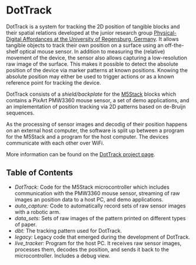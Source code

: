 # DotTrack

DotTrack is a system for tracking the 2D position of tangible blocks and their spatial relations developed at the junior research group [Physical-Digital Affordances at the University of Regensburg, Germany](https://hci.ur.de/). 
It allows tangible objects to track their own position on a surface using an off-the-shelf optical mouse sensor.
In addition to measuring the (relative) movement of the device, the sensor also allows capturing a low-resolution raw image of the surface. 
This makes it possible to detect the absolute position of the device via marker patterns at known positions.
Knowing the absolute position may either be used to trigger actions or as a known reference point for tracking the device.

DotTrack consists of a *shield/backplate* for the [M5Stack](http://www.m5stack.com/) blocks which contains a PixArt PMW3360 mouse sensor, a set of demo applications, and an implementation of position tracking via 2D patterns based on de-Bruijn sequences.

As the processing of sensor images and decodig of their position happens on an external host computer, the software is split up between a program for the M5Stack and a program for the host computer.
The devices communicate with each other over WiFi.

More information can be found on the [DotTrack project page](https://hci.ur.de/projects/dottrack).

## Table of Contents

 * *DotTrack:* Code for the M5Stack microcontroller which includes communication with the PMW3360 mouse sensor, streaming of raw images an position data to a host PC, and demo applications.
 * *auto_capture:* Code to automatically record sets of raw sensor images with a robotic arm.
 * *data_sets:* Sets of raw images of the pattern printed on different types of paper.
 * *dbt:* The tracking pattern used for DotTrack.
 * *legacy:* Legacy code that emerged during the development of DotTrack.
 * *live_tracker:* Program for the host PC. It receives raw sensor images, processes them, decodes the position, and sends it back to the microcontroller. Includes a debug view.
